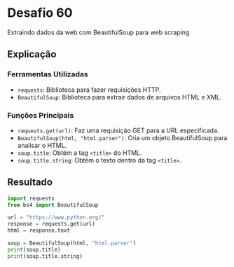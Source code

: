 # Desafio 60

Extraindo dados da web com BeautifulSoup para web scraping

## Explicação

### Ferramentas Utilizadas

- `requests`: Biblioteca para fazer requisições HTTP.
- `BeautifulSoup`: Biblioteca para extrair dados de arquivos HTML e XML.

### Funções Principais

- `requests.get(url)`: Faz uma requisição GET para a URL especificada.
- `BeautifulSoup(html, "html.parser")`: Cria um objeto BeautifulSoup para analisar o HTML.
- `soup.title`: Obtém a tag `<title>` do HTML.
- `soup.title.string`: Obtém o texto dentro da tag `<title>`.

## Resultado

```py
import requests
from bs4 import BeautifulSoup

url = "https://www.python.org/"
response = requests.get(url)
html = response.text

soup = BeautifulSoup(html, "html.parser")
print(soup.title)
print(soup.title.string)
